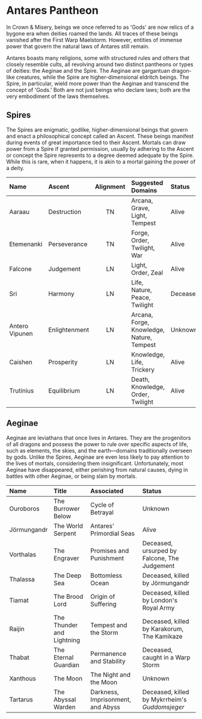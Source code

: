 # Antares Pantheon

In Crown & Misery, beings we once referred to as 'Gods' are now relics of a bygone era when deities roamed the lands. All traces of these beings vanished after the First Warp Maelstorm. However, entities of immense power that govern the natural laws of Antares still remain. 

Antares boasts many religions, some with structured rules and others that closely resemble cults, all revolving around two distinct pantheons or types of deities: the Aeginae and the Spire. The Aeginae are gargantuan dragon-like creatures, while the Spire are higher-dimensional eldritch beings. The Spire, in particular, wield more power than the Aeginae and transcend the concept of 'Gods.' Both are not just beings who declare laws; both are the very embodiment of the laws themselves.


## Spires

The Spires are enigmatic, godlike, higher-dimensional beings that govern and enact a philosophical concept called an Ascent. These beings manifest during events of great importance tied to their Ascent. Mortals can draw power from a Spire if granted permission, usually by adhering to the Ascent or concept the Spire represents to a degree deemed adequate by the Spire. While this is rare, when it happens, it is akin to a mortal gaining the power of a deity.

| **Name** | **Ascent** | **Alignment** | **Suggested Domains** | **Status** |
|:--|:--|:--:|:--|:-|
| Aaraau | Destruction | TN | Arcana, Grave, Light, Tempest | Alive|
| Etemenanki | Perseverance | TN | Forge, Order, Twilight, War | Alive|
| Falcone | Judgement | LN | Light, Order, Zeal | Alive |
| Sri | Harmony| LN | Life, Nature, Peace, Twilight | Deceased |
| Antero Vipunen | Enlightenment  | LN | Arcana, Forge, Knowledge, Nature, Tempest | Unknown |
| Caishen  | Prosperity  | LN | Knowledge, Life, Trickery  | Alive |
| Trutinius  | Equilibrium  | LN | Death, Knowledge, Order, Twilight | Alive|

## Aeginae

Aeginae are leviathans that once lives in Antares. They are the progenitors of all dragons and possess the power to rule over specific aspects of life, such as elements, the skies, and the earth—domains traditionally overseen by gods. Unlike the Spires, Aeginae are even less likely to pay attention to the lives of mortals, considering them insignificant. Unfortunately, most Aeginae have disappeared, either perishing from natural causes, dying in battles with other Aeginae, or being slain by mortals.

| **Name** | **Title** | **Associated** | **Status** |
|:--|:--|:--|:--|
| Ouroboros | The Burrower Below | Cycle of Betrayal | Unknown |
| Jörmungandr | The World Serpent | Antares' Primordial Seas | Alive |
| Vorthalas | The Engraver | Promises and Punishment | Deceased, ursurped by Falcone, The Judgement |
| Thalassa | The Deep Sea | Bottomless Ocean | Deceased, killed by Jörmungandr |
| Tiamat | The Brood Lord | Origin of Suffering | Deceased, killed by London's Royal Army |
| Raijin | The Thunder and Lightning | Tempest and the Storm | Deceased, killed by Karakorum, The Kamikaze |
| Thabat | The Eternal Guardian | Permanence and Stability | Deceased, caught in a Warp Storm |
| Xanthous | The Moon | The Night and the Moon | Unknown |
| Tartarus | The Abyssal Warden | Darkness, Imprisonment, and Abyss | Deceased, killed by Mykrrheim's *Guddomsjeger* |